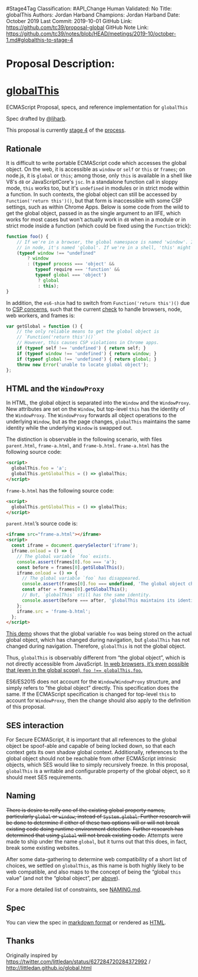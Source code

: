 #Stage4Tag
Classification: #API_Change
Human Validated: No
Title: globalThis
Authors: Jordan Harband
Champions: Jordan Harband
Date: October 2019
Last Commit: 2019-10-01
GitHub Link: https://github.com/tc39/proposal-global
GitHub Note Link: https://github.com/tc39/notes/blob/HEAD/meetings/2019-10/october-1.md#globalthis-to-stage-4

# Proposal Description:
# [globalThis](https://www.npmjs.com/package/globalthis)
ECMAScript Proposal, specs, and reference implementation for `globalThis`

Spec drafted by [@ljharb](https://github.com/ljharb).

This proposal is currently [stage 4](https://github.com/tc39/ecma262) of the [process](https://tc39.github.io/process-document/).

## Rationale
It is difficult to write portable ECMAScript code which accesses the global object. On the web, it is accessible as `window` or `self` or `this` or `frames`; on node.js, it is `global` or `this`; among those, only `this` is available in a shell like V8's `d8` or JavaScriptCore's `jsc`. In a standalone function call in sloppy mode, `this` works too, but it's `undefined` in modules or in strict mode within a function. In such contexts, the global object can still be accessed by `Function('return this')()`, but that form is inaccessible with some CSP settings, such as within Chrome Apps. Below is some code from the wild to get the global object, passed in as the single argument to an IIFE, which works for most cases but won't actually work in `d8` when in a module or in strict mode inside a function (which could be fixed using the `Function` trick):
```js
function foo() {
	// If we're in a browser, the global namespace is named 'window'. If we're
	// in node, it's named 'global'. If we're in a shell, 'this' might work.
	(typeof window !== "undefined"
		? window
		: (typeof process === 'object' &&
		   typeof require === 'function' &&
		   typeof global === 'object')
			? global
			: this);
}
```

In addition, the `es6-shim` had to switch from `Function('return this')()` due to [CSP concerns](https://github.com/paulmillr/es6-shim/issues/301), such that the current [check](https://github.com/paulmillr/es6-shim/commit/2367e0953edd01ae9a5628e1f47cf14b0377a7d6) to handle browsers, node, web workers, and frames is:
```js
var getGlobal = function () {
	// the only reliable means to get the global object is
	// `Function('return this')()`
	// However, this causes CSP violations in Chrome apps.
	if (typeof self !== 'undefined') { return self; }
	if (typeof window !== 'undefined') { return window; }
	if (typeof global !== 'undefined') { return global; }
	throw new Error('unable to locate global object');
};
```

## HTML and the `WindowProxy`

In HTML, the global object is separated into the `Window` and the `WindowProxy`. New attributes are set on the `Window`, but top-level `this` has the identity of the `WindowProxy`. The `WindowProxy` forwards all object operations to the underlying `Window`, but as the page changes, `globalThis` maintains the same identity while the underlying `Window` is swapped out.

The distinction is observable in the following scenario, with files `parent.html`, `frame-a.html`, and `frame-b.html`. `frame-a.html` has the following source code:

```html
<script>
  globalThis.foo = 'a';
  globalThis.getGlobalThis = () => globalThis;
</script>
```

`frame-b.html` has the following source code:

```html
<script>
  globalThis.getGlobalThis = () => globalThis;
</script>
```

`parent.html`’s source code is:

```html
<iframe src="frame-a.html"></iframe>
<script>
  const iframe = document.querySelector('iframe');
  iframe.onload = () => {
    // The global variable `foo` exists.
    console.assert(frames[0].foo === 'a');
    const before = frames[0].getGlobalThis();
    iframe.onload = () => {
      // The global variable `foo` has disappeared.
      console.assert(frames[0].foo === undefined, 'The global object changes during navigation');
      const after = frames[0].getGlobalThis();
      // But, `globalThis` still has the same identity.
      console.assert(before === after, 'globalThis maintains its identity during navigation');
    };
    iframe.src = 'frame-b.html';
  };
</script>
```

[This demo](https://bead-pancake.glitch.me/) shows that the global variable `foo` was being stored on the actual global object, which has changed during navigation, but `globalThis` has not changed during navigation. Therefore, `globalThis` is not the global object.

Thus, `globalThis` is observably different from “the global object”, which is not directly accessible from JavaScript. [In web browsers, it’s even possible that (even in the global scope), `foo !== globalThis.foo`.](https://concise-walker.glitch.me/)

ES6/ES2015 does not account for the `Window`/`WindowProxy` structure, and simply refers to ”the global object” directly. This specification does the same. If the ECMAScript specification is changed for top-level `this` to account for `WindowProxy`, then the change should also apply to the definition of this proposal.

## SES interaction

For Secure ECMAScript, it is important that all references to the global object be spoof-able and capable of being locked down, so that each context gets its own shadow global context. Additionally, references to the global object should not be reachable from other ECMAScript intrinsic objects, which SES would like to simply recursively freeze. In this proposal, `globalThis` is a writable and configurable property of the global object, so it should meet SES requirements.

## Naming
~~There is desire to reify one of the existing global property names, particularly `global` or `window`, instead of `System.global`. Further research will be done to determine if either of these two options will or will not break existing code doing runtime environment detection.~~ ~~Further research has determined that using `global` will not break existing code.~~ Attempts were made to ship under the name `global`, but it turns out that this does, in fact, break some existing websites.

After some data-gathering to determine web compatibility of a short list of choices, we settled on `globalThis`, as this name is both highly likely to be web compatible, and also maps to the concept of being the “global `this` value” (and not the “global object”, per [above](https://github.com/tc39/proposal-global#html-and-the-windowproxy)).

For a more detailed list of constraints, see [NAMING.md](NAMING.md).

## Spec
You can view the spec in [markdown format](spec.md) or rendered as [HTML](http://tc39.github.io/proposal-global/).

## Thanks
Originally inspired by https://twitter.com/littledan/status/627284720284372992 / http://littledan.github.io/global.html

